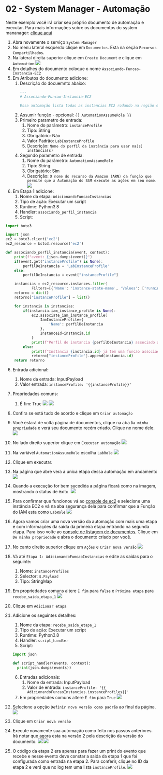 # 02 - System Manager - Automação

Neste exemplo você irá criar seu próprio documento de automação e executar. Para mais informações sobre os documentos do system mananager: [clique aqui](https://docs.aws.amazon.com/systems-manager/latest/userguide/sysman-ssm-docs.html)

1. Abra novamente o serviço `System Manager`
2. No menu lateral esquerdo clique em `Documentos`. Esta na seção `Recursos Compartilhados`.
3. Na lateral direita superior clique em `Create Document` e clique em `Automation`
   ![](img/demo2-1.png)
4. Em detalhes do documento coloque o nome `Associando-Funcao-Instancia-EC2`
5. Em Atributos do documento adicione:
   1. Descrição do docuemnto abaixo:
      ``` markdown
      ---
      # Associando-Funcao-Instancia-EC2

      Essa automação lista todas as instancias EC2 rodando na região e adiciona uma função com permissões a conta AWS
      ```
   2. Assumir função - opcional: `{{ AutomationAssumeRole }}`
   3. Primeiro parametro de entrada:
      1. Nome do parâmetro: `instanceProfile`
      2. Tipo: String
      3. Obrigatório: Não
      4. Valor Padrão: `LabInstanceProfile`
      5. Descrição: `Nome do perfil da instância para usar na(s) instância(s)`
   4. Segundo parametro de entrada:
      1. Nome do parâmetro: `AutomationAssumeRole`
      2. Tipo: String
      3. Obrigatório: Sim
      4. Descrição: `O nome do recurso da Amazon (ARN) da função que permite que a Automação do SSM execute as ações em seu nome.`
    ![](img/demo2-2.png)
6. Em Etapa 1 adicione:
   1. Nome da etapa: `AdicionandoFuncaoInstancias`
   2. Tipo de ação: Executar um script
   3. Runtime: Python3.8
   4. Handler: `associando_perfil_instancia`
   5. Script: 
```python
import boto3

import json
ec2 = boto3.client('ec2')
ec2_resource = boto3.resource('ec2')

def associando_perfil_instancia(event, context):
    print(f"event: {json.dumps(event)}")
    if(event.get("instanceProfile") is None):
        perfilDeInstancia = 'LabInstanceProfile'
    else:
        perfilDeInstancia = event["instanceProfile"]

    instancias = ec2_resource.instances.filter(
            Filters=[{'Name': 'instance-state-name', 'Values': ['running']}])
    retorno = dict()
    retorno["instanceProfile"] = list()

    for instancia in instancias:
        if(instancia.iam_instance_profile is None):
            ec2.associate_iam_instance_profile(
                IamInstanceProfile={
                    'Name': perfilDeInstancia
                },
                InstanceId=instancia.id
            )
            print(f"Perfil de instancia {perfilDeInstancia} associado a  {instancia.id} de maneira bem sucedida")
        else:
            print(f"Instancia {instancia.id} já tem uma funcao associada: {instancia.iam_instance_profile['Arn']}")
            retorno["instanceProfile"].append(instancia.id)
    return retorno
```
   6. Entrada adicional:
      1. Nome da entrada: InputPayload
      2. Valor entrada: `instanceProfile: '{{instanceProfile}}'`
   7. Propriedades comuns:
      1. É fim: True
  ![](img/demo2-3.png)
  ![](img/demo2-4.png)

7. Confira se está tudo de acordo e clique em `Criar automação`
8. Você estará de volta página de documentos, clique na aba `Da minha propriedade` e verá seu documento recém criado. Clique no nome dele.
   ![](img/demo2-5.png)
9.  No lado direito superior clique em `Executar automação`
    ![](img/demo2-6.png)
10. Na variável `AutomationAssumeRole` escolha `LabRole`
    ![](img/demo2-7.png)
11. Clique em executar.
12. Na página que abre vera a unica etapa dessa automação em andamento
    ![](img/demo2-8.png)
13. Quando a execução for bem sucedida a página ficará como na imagem, mostrando o status de êxito.
    ![](img/demo2-9.png)
14. Para confirmar que funcionou vá ao [console de ec2](https://console.aws.amazon.com/ec2/v2/home?region=us-east-1#Instances:v=3) e selecione uma instância EC2 e vá na aba segurança dela para confirmar que a Função do IAM esta como `LabRole`
![](img/demo2-10.png)
15. Agora vamos criar uma nova versão da automação com mais uma etapa e com informações da saida da primeira etapa entrando na segunda etapa. Para isso volte ao [console de listagem de documentos](https://console.aws.amazon.com/systems-manager/documents/?region=us-east-1). Clique em `De minha propriedade` e abra o documento criado por você.
16. No canto direito superior clique em `Ações` e `Criar nova versão`
    ![](img/demo2-11.png)
17. Vá até `Etapa 1: AdicionandoFuncaoInstancias` e edite as saídas para o seguinte:
    1. Nome: `instanceProfiles`
    2. Selector: `$.Payload`
    3. Tipo: StringMap
18. Em propriedades comuns altere `É fim` para `false` e `Próxima etapa` para `recebe_saida_etapa_1`
    ![](img/demo2-12.png)
19. Clique em `Adicionar etapa`
20. Adicione os seguintes detalhes:
    1. Nome da etapa: `recebe_saida_etapa_1`
    2. Tipo de ação: Executar um script
    3. Runtime: Python3.8
    4. Handler: `script_handler`
    5. Script:
    ```python
    import json

    def script_handler(events, context):
      print(json.dumps(events))
    ```
    6. Entradas adicionais: 
       1. Nome da entrada: InputPayload
       2. Valor de entrada: `instanceProfile: '{{ AdicionandoFuncaoInstancias.instanceProfiles}}'`
    7. Em propriedades comuns altere `É fim` para `True`
    ![](img/demo2-13.png)
21. Selecione a opção `Definir nova versão como padrão` ao final da página.
    ![](img/demo2-14.png)
22. Clique em `Criar nova versão`
23. Execute novamente sua automação como feito nos passos anteriores. Irá notar que agora esta na versão 2 pela descrição da versão do documento.
  ![](img/demo2-15.png)
  ![](demo2-16.png)
24. O código da etapa 2 era apenas para fazer um print do evento que recebe e nesse evento deve constar a saida da etapa 1 que foi configurada como entrada na etapa 2. Para conferir, clique no ID da etapa 2 e verá que no log tem uma lista `instanceProfile`.
![](img/demo2-17.png)
